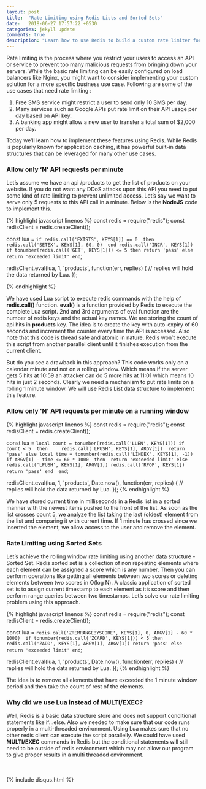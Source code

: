 ```yaml
---
layout: post
title:  "Rate Limiting using Redis Lists and Sorted Sets"
date:   2018-06-27 17:57:22 +0530
categories: jekyll update
comments: true
description: "Learn how to use Redis to build a custom rate limiter for your application"
---
```

Rate limiting is the process where you restrict your users to access an API or service to prevent too many malicious requests from bringing down your servers. While the basic rate limiting can be easily configured on load balancers like Nginx, you might want to consider implementing your custom solution for a more specific business use case. Following are some of the use cases that need rate limiting :

1. Free SMS service might restrict a user to send only 10 SMS per day.
1. Many services such as Google APIs put rate limit on their API usage per day based on API key.
1. A banking app might allow a new user to transfer a total sum of  $2,000 per day.

Today we’ll learn how to implement these features using Redis. While Redis is popularly known for application caching, it has powerful built-in data structures that can be leveraged for many other use cases.

### Allow only ‘N’ API requests per minute
Let’s assume we have an api /products to get the list of products on your website. If you do not want any DDoS attacks upon this API you need to put some kind of rate limiting to prevent unlimited access. Let’s say we want to serve only 5 requests to this API call in a minute. Below is the **NodeJS** code to implement this.

{% highlight javascript linenos %}
const redis = require("redis");
const redisClient = redis.createClient();

const lua = `if redis.call('EXISTS', KEYS[1]) == 0 
	then 
		redis.call('SETEX', KEYS[1], 60, 0) 
	end
	redis.call('INCR', KEYS[1])
	if tonumber(redis.call('GET', KEYS[1])) <= 5
	then return 'pass'
	else return 'exceeded limit'
	end`;

redisClient.eval(lua, 1, 'products', function(err, replies) {
	// replies will hold the data returned by Lua.
});

{% endhighlight %}

We have used Lua script to execute redis commands with the help of **redis.call()** function. **eval()** is a function provided by Redis to execute the complete Lua script. 2nd and 3rd arguments of eval function are the number of redis keys and the actual key names. We are storing the count of api hits in **products** key. The idea is to create the key with auto-expiry of 60 seconds and increment the counter every time the API is accessed. Also note that this code is thread safe and atomic in nature. Redis won’t execute this script from another parallel client until it finishes execution from the current client.

But do you see a drawback in this approach? This code works only on a calendar minute and not on a rolling window. Which means if the server gets 5 hits at 10:59 an attacker can do 5 more hits at 11:01 which means 10 hits in just 2 seconds. Clearly we need a mechanism to put rate limits on a rolling 1 minute window. We will use Redis List data structure to implement this feature.

### Allow only 'N' API requests per minute on a running window

{% highlight javascript linenos %}
const redis = require("redis");
const redisClient = redis.createClient();

const lua = `local count = tonumber(redis.call('LLEN', KEYS[1]))
	if count < 5 
	then	
		redis.call('LPUSH', KEYS[1], ARGV[1]) 
		return 'pass'
	else
		local time = tonumber(redis.call('LINDEX', KEYS[1], -1))
		if ARGV[1] - time <= 60 * 1000 
		then 
			return 'exceeded limit'
		else 
			redis.call('LPUSH', KEYS[1], ARGV[1])
			redis.call('RPOP', KEYS[1])
			return 'pass'
		end	
	end`;

redisClient.eval(lua, 1, 'products', Date.now(), function(err, replies) {
	// replies will hold the data returned by Lua.
});
{% endhighlight %}

We have stored current time in milliseconds in a Redis list in a sorted manner with the newest items pushed to the front of the list. As soon as the list crosses count 5, we analyze the list taking the last (oldest) element from the list and comparing it with current time. If 1 minute has crossed since we inserted the element, we allow access to the user and remove the element.


### Rate Limiting using Sorted Sets
Let’s achieve the rolling window rate limiting using another data structure - Sorted Set. Redis sorted set is a collection of non repeating elements where each element can be assigned a score which is any number. Then you can perform operations like getting all elements between two scores or deleting elements between two scores in O(log N). A classic application of sorted set is to assign current timestamp to each element as it’s score and then perform range queries between two timestamps. Let’s solve our rate limiting problem using this approach.

{% highlight javascript linenos %}
const redis = require("redis");
const redisClient = redis.createClient();

const lua = `redis.call('ZREMRANGEBYSCORE', KEYS[1], 0, ARGV[1] - 60 * 1000) 
	if tonumber(redis.call('ZCARD', KEYS[1])) < 5
	then	
		redis.call('ZADD', KEYS[1], ARGV[1], ARGV[1])
		return 'pass'
	else
		return 'exceeded limit'
	end`;

redisClient.eval(lua, 1, 'products', Date.now(), function(err, replies) {
	// replies will hold the data returned by Lua.
});
{% endhighlight %}

The idea is to remove all elements that have exceeded the 1 minute window period and then take the count of rest of the elements.

### Why did we use Lua instead of MULTI/EXEC?
Well, Redis is a basic data structure store and does not support conditional statements like if…else. Also we needed to make sure that our code runs properly in a multi-threaded environment. Using Lua makes sure that no other redis client can execute the script parallelly. We could have used **MULTI/EXEC** commands in Redis but the conditional statements will still need to be outside of redis environment which may not allow our program to give proper results in a multi threaded environment.   

<br><br>
{% include disqus.html %}